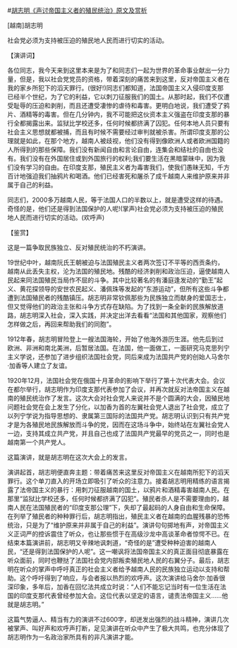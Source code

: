 #[胡志明《声讨帝国主义者的殖民统治》原文及赏析](https://www.vrrw.net/wx/14720.html)

[越南]胡志明

社会党必须为支持被压迫的殖民地人民而进行切实的活动。

【演讲词】

各位同志，我今天来到这里本来是为了和同志们一起为世界的革命事业献出一分力量，但是，我以社会党党员的资格，带着深刻的痛苦来到这里，反对帝国主义者在我的家乡所犯下的滔天罪行。(很好!)同志们都知道，法国帝国主义入侵印度支那已经半个世纪，为了它的利益，它以刺刀征服我们的国土。从那时起，我们不仅遭受耻辱的压迫和剥削，而且还遭受凄惨的虐待和毒害。更明白地说，我们遭受了鸦片、酒精等的毒害。但在几分钟内，我不可能把这伙资本主义强盗在印度支那的暴行全都揭露出来。监狱比学校还多，任何时候都挤满了囚犯。任何本地人员只要有社会主义思想就都被捕，而且有时候不需要经过审判就被杀害。所谓印度支那的公理就是如此，在那个地方，越南人被歧视，他们没有得到像欧洲人或者欧洲国籍的人所得到的那些保障。我们没有新闻自由和言论自由，连集会和结社的自由也没有。我们没有在外国居住或到外国旅行的权利;我们要生活在黑暗蒙昧中，因为我们没有学习的自由。在印度支那，殖民主义者为毒害我们，使我们愚昧无知，千方百计地强迫我们抽鸦片和喝酒。他们已经害死和屠杀了成千越南人来维护原来并非属于自己的利益。

同志们，2000多万越南人民，等于法国人口的半数以上，就是遭受这样的待遇。奇怪的是，他们还是得到法国保护的人呢!(掌声)社会党必须为支持被压迫的殖民地人民而进行切实的活动。(欢呼声)



【鉴赏】

这是一篇争取民族独立、反对殖民统治的不朽演讲。

19世纪中叶，越南阮氏王朝被迫与法国殖民主义者两次签订不平等的西贡条约，越南从此丢失主权，沦为法国的殖民地。残酷的经济剥削和政治压迫，逼使越南人民起来同法国殖民当局作不屈的斗争。其中比较著名的有潘庭逢发动的“勤王”起义、黄花探领导的安世农民起义、潘佩珠等发起的“东游运动”，但所有这些斗争都遭到法国殖民者的残酷镇压。胡志明非常钦佩那些为民族独立而献身的爱国志士，但又觉得他们的政治主张和斗争方式存在缺陷。为了找到一条全新的民族解放道路，胡志明深入社会，深入实践，并决定出洋去看看“法国和其他国家，观察他们怎样做之后，再回来帮助我们的同胞”。

1912年春，胡志明冒险登上一艘法国海轮，开始了他海外游历生涯。他先后到过欧洲、非洲和南北美洲，后暂居法国。在法国，他一面做工，一面研究马克思列宁主义学说，还参加了进步组织法国社会党，同后来成为法国共产党的创始人马舍尔·加香等人建立了友谊。

1920年12月，法国社会党在俄国十月革命的影响下举行了第十次代表大会。会议在都尔举行，胡志明作为印度支那代表参加了会议，并再次就反对法帝国主义在越南的殖民统治作了发言。这次大会对社会党人来说并不是个圆满的大会，因殖民地问题社会党在会上发生了分化，以加香为首的左翼社会党人退出了社会党，成立了以列宁学说为指导思想的、隶属第三国际的法国共产党。胡志明认识到只有共产党才是为各殖民地民族解放而斗争的党，因而在这场斗争中，始终站在左翼社会党人一边，支持其成立共产党，并且自己也成了法国共产党最早的党员之一，同时也是越南第一个共产党人。

这篇演讲，就是胡志明在这次大会上的发言。

演讲起首，胡志明便直奔主题：带着痛苦来这里反对帝国主义在越南所犯下的滔天罪行。这个单刀直入的开场立即吸引了听众的注意力。接着胡志明用精练的语言揭露了法帝国主义的暴行：用刺刀征服越南的国土，以鸦片和酒精毒害越南人民。在那里“监狱比学校还多，任何时候都挤满了囚犯”。殖民者杀人是不需要理由的，越南人民在法国殖民者的“印度支那公理”下，失却了最起码的人身自由和生命保障。在列举了殖民者的种种罪行后，胡志明指出，殖民主义者在越南的血腥残暴的恐怖统治，只是为了“维护原来并非属于自己的利益”。演讲句句掷地有声，对帝国主义义正词严的控诉震住了听众，也让那些惯于在高级沙龙中高谈革命者惊愕不已。在结束本篇演讲前，胡志明又辛辣地讽刺道，“奇怪的是”遭受种种迫害的越南人民，“还是得到法国保护的人呢”。这一嘲讽将法国帝国主义的真正面目彻底暴露在听众面前，同时也鞭挞了法国社会党内部叛卖殖民地人民的右翼分子。最后，胡志明在听众的掌声中呼吁真正的社会主义者给予越南人民的民族独立运动以支持和帮助。这个呼吁得到了响应，与会者报以热烈的欢呼声。这次演讲给马舍尔·加香很深印象，多年后，加香在回忆法共成立时说：“人们不能忘记当时有一位生活在法国的印度支那代表曾经参加大会。这位代表以坚定的语言，谴责法帝国主义……他就是胡志明。”

这篇气势逼人、精当有力的演讲不过600字，却迸发出强烈的战斗精神，演讲几次被掌声、叫好声和欢呼声打断，足见演讲在听众中产生了极大共鸣，也充分体现了胡志明作为一名政治家所具有的非凡演讲才能。


